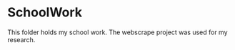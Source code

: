 SchoolWork
==========
This folder holds my school work. The webscrape project was used for my research.
